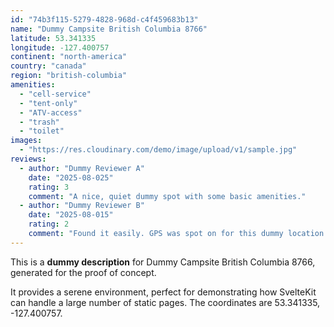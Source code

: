 ```yaml
---
id: "74b3f115-5279-4828-968d-c4f459683b13"
name: "Dummy Campsite British Columbia 8766"
latitude: 53.341335
longitude: -127.400757
continent: "north-america"
country: "canada"
region: "british-columbia"
amenities:
  - "cell-service"
  - "tent-only"
  - "ATV-access"
  - "trash"
  - "toilet"
images:
  - "https://res.cloudinary.com/demo/image/upload/v1/sample.jpg"
reviews:
  - author: "Dummy Reviewer A"
    date: "2025-08-025"
    rating: 3
    comment: "A nice, quiet dummy spot with some basic amenities."
  - author: "Dummy Reviewer B"
    date: "2025-08-015"
    rating: 2
    comment: "Found it easily. GPS was spot on for this dummy location."
---
```


This is a **dummy description** for Dummy Campsite British Columbia 8766, generated for the proof of concept.

It provides a serene environment, perfect for demonstrating how SvelteKit can handle a large number of static pages. The coordinates are 53.341335, -127.400757.
